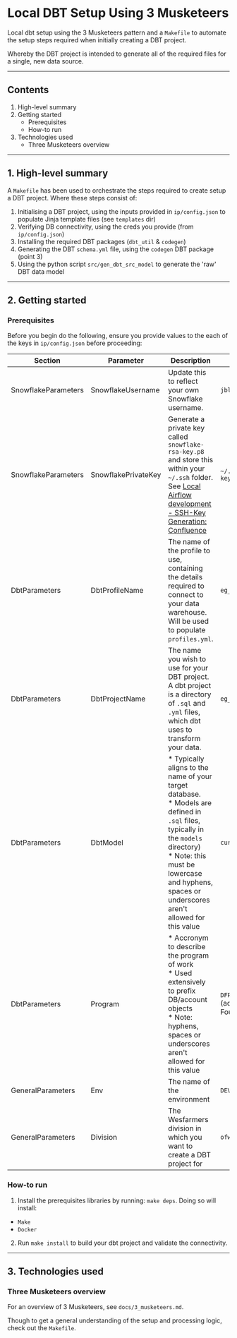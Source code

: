 # Local DBT Setup Using 3 Musketeers

Local dbt setup using the 3 Musketeers pattern and a `Makefile` to automate the setup steps required when initially creating a DBT project.

Whereby the DBT project is intended to generate all of the required files for a single, new data source.

---

## Contents

1. High-level summary
2. Getting started
    * Prerequisites
    * How-to run
3. Technologies used
    * Three Musketeers overview

---

## 1. High-level summary

A `Makefile` has been used to orchestrate the steps required to create setup a DBT project. Where these steps consist of:

1) Initialising a DBT project, using the inputs provided in `ip/config.json` to populate Jinja template files (see `templates` dir)
2) Verifying DB connectivity, using the creds you provide (from `ip/config.json`)
3) Installing the required DBT packages (`dbt_util` & `codegen`)
4) Generating the DBT `schema.yml` file, using the `codegen` DBT package (point 3)
5) Using the python script `src/gen_dbt_src_model` to generate the 'raw' DBT data model

---

## 2. Getting started

### Prerequisites

Before you begin do the following, ensure you provide values to the each of the keys in `ip/config.json` before proceeding:

| Section | Parameter | Description                  | Example |
| ------- | -------| -----------------------------| --- |
| SnowflakeParameters | SnowflakeUsername | Update this to reflect your own Snowflake username. | `jbloggs@wesfarmers.com.au` |
| SnowflakeParameters | SnowflakePrivateKey | Generate a private key called `snowflake-rsa-key.p8` and store this within your `~/.ssh` folder. See [Local Airflow development - SSH-Key Generation: Confluence](https://wesfarmers-aac.atlassian.net/wiki/spaces/GAW/pages/1862959105/Local+Airflow+Development+-+SSH-Key+Generation) | `~/.ssh/snowflake-rsa-key.p8` |
| DbtParameters | DbtProfileName | The name of the profile to use, containing the details required to connect to your data warehouse. Will be used to populate `profiles.yml`. | `eg_client_project_non_prod` |
| DbtParameters | DbtProjectName | The name you wish to use for your DBT project. A dbt project is a directory of `.sql` and `.yml` files, which dbt uses to transform your data. | `eg_project` |
| DbtParameters | DbtModel | * Typically aligns to the name of your target database.<br/>* Models are defined in `.sql` files, typically in the `models` directory)<br/>* Note: this must be lowercase and hyphens, spaces or underscores aren't allowed for this value | `curated_db` |
| DbtParameters | Program | * Accronym to describe the program of work<br/>* Used extensively to prefix DB/account objects<br/>* Note: hyphens, spaces or underscores aren't allowed for this value | `DFP` <br/>(accronym for 'Data Foundations Project') |
| GeneralParameters | Env | The name of the environment | `DEV` |
| GeneralParameters | Division | The Wesfarmers division in which you want to create a DBT project for | `ofw` |

### How-to run

1. Install the prerequisites libraries by running: `make deps`. Doing so will install:

* `Make`
* `Docker`

2. Run `make install` to build your dbt project and validate the connectivity.

---

## 3. Technologies used

### Three Musketeers overview

For an overview of 3 Musketeers, see `docs/3_musketeers.md`.

Though to get a general understanding of the setup and processing logic, check out the `Makefile`.
